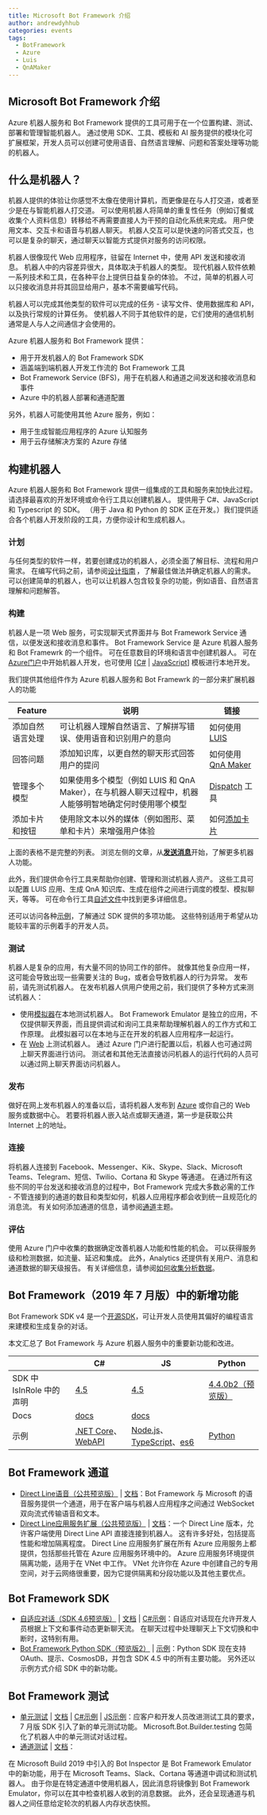 ```yaml
---
title: Microsoft Bot Framework 介绍
author: andrewdyhhub
categories: events
tags:
  - BotFramework
  - Azure
  - Luis
  - QnAMaker
---
```


## Microsoft Bot Framework 介绍

Azure 机器人服务和 Bot Framework 提供的工具可用于在一个位置构建、测试、部署和管理智能机器人。 通过使用 SDK、工具、模板和 AI 服务提供的模块化可扩展框架，开发人员可以创建可使用语音、自然语言理解、问题和答案处理等功能的机器人。

## **什么是机器人？**

机器人提供的体验让你感觉不太像在使用计算机，而更像是在与人打交道，或者至少是在与智能机器人打交道。 可以使用机器人将简单的重复性任务（例如订餐或收集个人资料信息）转移给不再需要直接人为干预的自动化系统来完成。 用户使用文本、交互卡和语音与机器人聊天。 机器人交互可以是快速的问答式交互，也可以是复杂的聊天，通过聊天以智能方式提供对服务的访问权限。

机器人很像现代 Web 应用程序，驻留在 Internet 中，使用 API 发送和接收消息。 机器人中的内容差异很大，具体取决于机器人的类型。 现代机器人软件依赖一系列技术和工具，在各种平台上提供日益复杂的体验。 不过，简单的机器人可以只接收消息并将其回显给用户，基本不需要编写代码。

机器人可以完成其他类型的软件可以完成的任务 - 读写文件、使用数据库和 API，以及执行常规的计算任务。 使机器人不同于其他软件的是，它们使用的通信机制通常是人与人之间通信才会使用的。

Azure 机器人服务和 Bot Framework 提供：

- 用于开发机器人的 Bot Framework SDK
- 涵盖端到端机器人开发工作流的 Bot Framework 工具
- Bot Framework Service (BFS)，用于在机器人和通道之间发送和接收消息和事件
- Azure 中的机器人部署和通道配置

另外，机器人可能使用其他 Azure 服务，例如：

- 用于生成智能应用程序的 Azure 认知服务
- 用于云存储解决方案的 Azure 存储

## **构建机器人**

Azure 机器人服务和 Bot Framework 提供一组集成的工具和服务来加快此过程。 请选择最喜欢的开发环境或命令行工具以创建机器人。 提供用于 C#、JavaScript 和 Typescript 的 SDK。 （用于 Java 和 Python 的 SDK 正在开发。）我们提供适合各个机器人开发阶段的工具，方便你设计和生成机器人。

### **计划**

与任何类型的软件一样，若要创建成功的机器人，必须全面了解目标、流程和用户需求。 在编写代码之前，请参阅[设计指南](https://docs.microsoft.com/zh-cn/azure/bot-service/bot-service-design-principles?view=azure-bot-service-4.0) ，了解最佳做法并确定机器人的需求。 可以创建简单的机器人，也可以让机器人包含较复杂的功能，例如语音、自然语言理解和问题解答。

### **构建**

机器人是一项 Web 服务，可实现聊天式界面并与 Bot Framework Service 通信，以便发送和接收消息和事件。 Bot Framework Service 是 Azure 机器人服务和 Bot Framewrk 的一个组件。 可在任意数目的环境和语言中创建机器人。 可在 [Azure](https://docs.microsoft.com/zh-cn/azure/bot-service/bot-service-quickstart?view=azure-bot-service-4.0)[门户](https://docs.microsoft.com/zh-cn/azure/bot-service/bot-service-quickstart?view=azure-bot-service-4.0)中开始机器人开发，也可使用 [[C#](https://docs.microsoft.com/zh-cn/azure/bot-service/dotnet/bot-builder-dotnet-sdk-quickstart?view=azure-bot-service-4.0) | [JavaScript](https://docs.microsoft.com/zh-cn/azure/bot-service/javascript/bot-builder-javascript-quickstart?view=azure-bot-service-4.0)] 模板进行本地开发。

我们提供其他组件作为 Azure 机器人服务和 Bot Framewrk 的一部分来扩展机器人的功能

| **Feature** | **说明** | **链接** |
| --- | --- | --- |
| 添加自然语言处理 | 可让机器人理解自然语言、了解拼写错误、使用语音和识别用户的意向 | 如何使用 [LUIS](https://docs.microsoft.com/zh-cn/azure/bot-service/bot-builder-howto-v4-luis?view=azure-bot-service-4.0) |
| 回答问题 | 添加知识库，以更自然的聊天形式回答用户的提问 | 如何使用 [QnA Maker](https://docs.microsoft.com/zh-cn/azure/bot-service/bot-builder-howto-qna?view=azure-bot-service-4.0) |
| 管理多个模型 | 如果使用多个模型（例如 LUIS 和 QnA Maker），在与机器人聊天过程中，机器人能够明智地确定何时使用哪个模型 | [Dispatch](https://docs.microsoft.com/zh-cn/azure/bot-service/bot-builder-tutorial-dispatch?view=azure-bot-service-4.0) 工具 |
| 添加卡片和按钮 | 使用除文本以外的媒体（例如图形、菜单和卡片）来增强用户体验 | 如何[添加卡片](https://docs.microsoft.com/zh-cn/azure/bot-service/bot-builder-howto-add-media-attachments?view=azure-bot-service-4.0) |

上面的表格不是完整的列表。 浏览左侧的文章，从[**发送消息**](https://docs.microsoft.com/zh-cn/azure/bot-service/bot-builder-howto-send-messages?view=azure-bot-service-4.0)开始，了解更多机器人功能。

此外，我们提供命令行工具来帮助你创建、管理和测试机器人资产。 这些工具可以配置 LUIS 应用、生成 QnA 知识库、生成在组件之间进行调度的模型、模拟聊天，等等。 可在命令行工具[自述文件](https://aka.ms/botbuilder-tools-readme)中找到更多详细信息。

还可以访问各种[示例](https://github.com/microsoft/botbuilder-samples)，了解通过 SDK 提供的多项功能。 这些特别适用于希望从功能较丰富的示例着手的开发人员。

### **测试**

机器人是复杂的应用，有大量不同的协同工作的部件。 就像其他复杂应用一样，这可能会导致出现一些需要关注的 Bug，或者会导致机器人的行为异常。 发布前，请先测试机器人。 在发布机器人供用户使用之前，我们提供了多种方式来测试机器人：

- 使用[模拟器](https://docs.microsoft.com/zh-cn/azure/bot-service/bot-service-debug-emulator?view=azure-bot-service-4.0)在本地测试机器人。 Bot Framework Emulator 是独立的应用，不仅提供聊天界面，而且提供调试和询问工具来帮助理解机器人的工作方式和工作原理。 此模拟器可以在本地与正在开发的机器人应用程序一起运行。
- 在 [Web](https://docs.microsoft.com/zh-cn/azure/bot-service/bot-service-manage-test-webchat?view=azure-bot-service-4.0) 上测试机器人。 通过 Azure 门户进行配置以后，机器人也可通过网上聊天界面进行访问。 测试者和其他无法直接访问机器人的运行代码的人员可以通过网上聊天界面访问机器人。

### **发布**

做好在网上发布机器人的准备以后，请将机器人发布到 [Azure](https://docs.microsoft.com/zh-cn/azure/bot-service/bot-builder-howto-deploy-azure?view=azure-bot-service-4.0) 或你自己的 Web 服务或数据中心。 若要将机器人嵌入站点或聊天通道，第一步是获取公共 Internet 上的地址。

### **连接**

将机器人连接到 Facebook、Messenger、Kik、Skype、Slack、Microsoft Teams、Telegram、短信、Twilio、Cortana 和 Skype 等通道。 在通过所有这些不同的平台发送和接收消息的过程中，Bot Framework 完成大多数必需的工作 - 不管连接到的通道的数目和类型如何，机器人应用程序都会收到统一且规范化的消息流。 有关如何添加通道的信息，请参阅[通道](https://docs.microsoft.com/zh-cn/azure/bot-service/bot-service-manage-channels?view=azure-bot-service-4.0)主题。

### **评估**

使用 Azure 门户中收集的数据确定改善机器人功能和性能的机会。 可以获得服务级和检测数据，如流量、延迟和集成。 此外，Analytics 还提供有关用户、消息和通道数据的聊天级报告。 有关详细信息，请参阅[如何收集分析数据](https://docs.microsoft.com/zh-cn/azure/bot-service/bot-service-manage-analytics?view=azure-bot-service-4.0)。

## Bot Framework（2019 年 7 月版）中的新增功能

Bot Framework SDK v4 是一个[开源](https://github.com/microsoft/botframework-sdk/#readme)[SDK](https://github.com/microsoft/botframework-sdk/#readme)，可让开发人员使用其偏好的编程语言来建模和生成复杂的对话。

本文汇总了 Bot Framework 与 Azure 机器人服务中的重要新功能和改进。

|   | **C#** | **JS** | **Python** |
| --- | --- | --- | --- |
| SDK 中 IsInRole 中的声明 | [4.5](https://github.com/Microsoft/botbuilder-dotnet/#packages) | [4.5](https://github.com/Microsoft/botbuilder-js#packages) | [4.4.0b2](https://github.com/Microsoft/botbuilder-python#packages)[（预览版）](https://github.com/Microsoft/botbuilder-python#packages) |
| Docs | [docs](https://docs.microsoft.com/azure/bot-service/?view=azure-bot-service-4.0) | [docs](https://docs.microsoft.com/azure/bot-service/?view=azure-bot-service-4.0) |   |
| 示例 | [.NET Core](https://github.com/Microsoft/BotBuilder-Samples/tree/master/samples/csharp_dotnetcore)、[WebAPI](https://github.com/Microsoft/BotBuilder-Samples/tree/master/samples/csharp_webapi) | [Node.js](https://github.com/Microsoft/BotBuilder-Samples/tree/master/samples/javascript_nodejs)、[TypeScript](https://github.com/Microsoft/BotBuilder-Samples/tree/master/samples/javascript_typescript)、[es6](https://github.com/Microsoft/BotBuilder-Samples/tree/master/samples/javascript_es6) | [Python](https://github.com/Microsoft/botbuilder-python/tree/master/samples) |

## Bot Framework 通道

- [Direct Line](https://aka.ms/streaming-extensions)[语音（公共预览版）](https://aka.ms/streaming-extensions) | [文档](https://docs.microsoft.com/azure/bot-service/directline-speech-bot?view=azure-bot-service-4.0)：Bot Framework 与 Microsoft 的语音服务提供一个通道，用于在客户端与机器人应用程序之间通过 WebSocket 双向流式传输语音和文本。
- [Direct Line](https://portal.azure.com/)[应用服务扩展（公共预览版）](https://portal.azure.com/) | [文档](https://aka.ms/directline-ase)：一个 Direct Line 版本，允许客户端使用 Direct Line API 直接连接到机器人。 这有许多好处，包括提高性能和增加隔离程度。 Direct Line 应用服务扩展在所有 Azure 应用服务上都提供，包括那些托管在 Azure 应用服务环境中的。 Azure 应用服务环境提供隔离功能，适用于在 VNet 中工作。 VNet 允许你在 Azure 中创建自己的专用空间，对于云网络很重要，因为它提供隔离和分段功能以及其他主要优点。

## Bot Framework SDK

- [自适应对话（](https://github.com/Microsoft/BotBuilder-Samples/tree/master/experimental/adaptive-dialog#readme)[SDK 4.6](https://github.com/Microsoft/BotBuilder-Samples/tree/master/experimental/adaptive-dialog#readme)[预览版）](https://github.com/Microsoft/BotBuilder-Samples/tree/master/experimental/adaptive-dialog#readme) | [文档](https://github.com/Microsoft/BotBuilder-Samples/tree/master/experimental/adaptive-dialog/docs) | [C#](https://github.com/Microsoft/BotBuilder-Samples/tree/master/experimental/adaptive-dialog/csharp_dotnetcore)[示例](https://github.com/Microsoft/BotBuilder-Samples/tree/master/experimental/adaptive-dialog/csharp_dotnetcore)：自适应对话现在允许开发人员根据上下文和事件动态更新聊天流。 在聊天过程中处理聊天上下文切换和中断时，这特别有用。
- [Bot Framework Python SDK](https://github.com/microsoft/botbuilder-python)[（预览版](https://github.com/microsoft/botbuilder-python)[2](https://github.com/microsoft/botbuilder-python)[）](https://github.com/microsoft/botbuilder-python) | [示例](https://github.com/Microsoft/botbuilder-python/tree/master/samples)：Python SDK 现在支持 OAuth、提示、CosmosDB，并包含 SDK 4.5 中的所有主要功能。 另外还以示例方式介绍 SDK 中的新功能。

## Bot Framework 测试

- [单元测试](http://aka.ms/bot-test-package) | [文档](https://aka.ms/testing-framework) | [C#](https://aka.ms/corebot-test)[示例](https://aka.ms/corebot-test) | [JS](https://aka.ms/js-core-test-sample)[示例](https://aka.ms/js-core-test-sample)：应客户和开发人员改进测试工具的要求，7 月版 SDK 引入了新的单元测试功能。 Microsoft.Bot.Builder.testing 包简化了机器人中的单元测试对话过程。
- [通道测试](https://github.com/Microsoft/BotFramework-Emulator/releases) | [文档](https://aka.ms/channel-testing)：

在 Microsoft Build 2019 中引入的 Bot Inspector 是 Bot Framework Emulator 中的新功能，用于在 Microsoft Teams、Slack、Cortana 等通道中调试和测试机器人。 由于你是在特定通道中使用机器人，因此消息将镜像到 Bot Framework Emulator，你可以在其中检查机器人收到的消息数据。 此外，还会呈现通道与机器人之间任意给定轮次的机器人内存状态快照。
